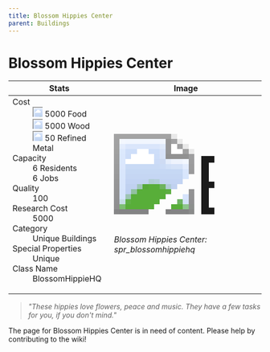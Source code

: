 ```yaml
---
title: Blossom Hippies Center
parent: Buildings
---
```

# Blossom Hippies Center

[//]: # (Pre-generated content)
<table><thead><tr><th>Stats</th><th>Image</th></tr></thead><tbody><tr><td><dl><dt>Cost</dt><dd><div class="resource-icon"><img style="object-position: -1009px -533px;" src="https://tfe2-wiki.github.io/assets/sprites.png"></div> 5000 Food<br><div class="resource-icon"><img style="object-position: -637px -751px;" src="https://tfe2-wiki.github.io/assets/sprites.png"></div> 5000 Wood<br><div class="resource-icon"><img style="object-position: -795px -775px;" src="https://tfe2-wiki.github.io/assets/sprites.png"></div> 50 Refined Metal</dd><dt>Capacity</dt><dd>6 Residents<br>6 Jobs</dd><dt>Quality</dt><dd>100</dd><dt>Research Cost</dt><dd>5000</dd><dt>Category</dt><dd>Unique Buildings</dd><dt>Special Properties</dt><dd>Unique</dd><dt>Class Name</dt><dd>BlossomHippieHQ</dd></dl></td><td><style>.building-image {width: 200px;height: 200px;overflow: hidden;position: relative;}.building-image img {image-rendering: pixelated;object-fit: none;transform: scale(10);transform-origin: left top;position: absolute;left: 0;top: 0;}.resource-image {width: 200px;height: 200px;overflow: hidden;position: relative;}.resource-image img {image-rendering: pixelated;object-fit: none;transform: scale(20);transform-origin: left top;position: absolute;left: 0;top: 0;}.building-icon {width: 20px;height: 20px;overflow: hidden;position: relative;display: inline-block;}.building-icon img {image-rendering: pixelated;object-fit: none;transform: scale(1);transform-origin: left top;position: absolute;left: 0;top: 0;}.resource-icon {width: 20px;height: 20px;overflow: hidden;position: relative;display: inline-block;}.resource-icon img {image-rendering: pixelated;object-fit: none;transform: scale(2);transform-origin: left top;position: absolute;left: 0;top: 0;}</style><div class="building-image"><img style="object-position: -114px -844px;" src="https://tfe2-wiki.github.io/assets/sprites.png" alt="Blossom Hippies Center Back"><img style="object-position: -92px -844px;" src="https://tfe2-wiki.github.io/assets/sprites.png" alt="Blossom Hippies Center"></div><i>Blossom Hippies Center: spr_blossomhippiehq</i></td></tr></tbody></table><blockquote><i>"These hippies love flowers, peace and music. They have a few tasks for you, if you don't mind."</i></blockquote>

The page for Blossom Hippies Center is in need of content. Please help by contributing to the wiki!
